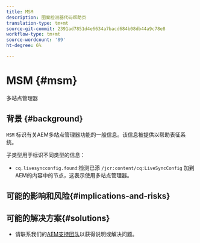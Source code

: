 ```yaml
---
title: MSM
description: 图案检测器代码帮助页
translation-type: tm+mt
source-git-commit: 2391ad7851d4e6634a7bacd684b08db44a9c78e8
workflow-type: tm+mt
source-wordcount: '89'
ht-degree: 6%

---
```



# MSM {#msm}

多站点管理器

## 背景 {#background}

`MSM` 标识有关AEM多站点管理器功能的一般信息。该信息被提供以帮助表征系统。

子类型用于标识不同类型的信息：

* `cq.livesyncconfig.found`:检测已添 `/jcr:content/cq:LiveSyncConfig` 加到AEM的内容中的节点，这表示使用多站点管理器。

## 可能的影响和风险{#implications-and-risks}


## 可能的解决方案{#solutions}

* 请联系我们的[AEM支持团队](https://helpx.adobe.com/enterprise/using/support-for-experience-cloud.html)以获得说明或解决问题。
